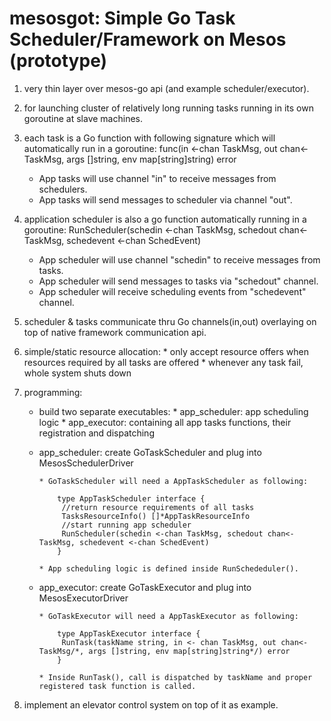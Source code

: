 mesosgot: Simple Go Task Scheduler/Framework on Mesos (prototype)
=================================================================

1. very thin layer over mesos-go api (and example scheduler/executor).

2. for launching cluster of relatively long running tasks running in its own goroutine at slave machines.

3. each task is a Go function with following signature which will automatically run in a goroutine:
      func(in <-chan TaskMsg, out chan<-TaskMsg, args []string, env map[string]string) error

      * App tasks will use channel "in" to receive messages from schedulers.
      * App tasks will send messages to scheduler via channel "out".
      
4. application scheduler is also a go function automatically running in a goroutine:
      RunScheduler(schedin <-chan TaskMsg, schedout chan<-TaskMsg, schedevent <-chan SchedEvent)

      * App scheduler will use channel "schedin" to receive messages from tasks.
      * App scheduler will send messages to tasks via "schedout" channel.
      * App scheduler will receive scheduling events from "schedevent" channel.
      
5. scheduler & tasks communicate thru Go channels(in,out) overlaying on top of native framework communication api.

6. simple/static resource allocation:
          * only accept resource offers when resources required by all tasks are offered
          * whenever any task fail, whole system shuts down

7. programming:
      * build two separate executables:
              * app_scheduler: app scheduling logic
              * app_executor: containing all app tasks functions, their registration and dispatching

      * app_scheduler: create GoTaskScheduler and plug into MesosSchedulerDriver

            * GoTaskScheduler will need a AppTaskScheduler as following:
        
                type AppTaskScheduler interface {
	             //return resource requirements of all tasks
	             TasksResourceInfo() []*AppTaskResourceInfo
	             //start running app scheduler
	             RunScheduler(schedin <-chan TaskMsg, schedout chan<-TaskMsg, schedevent <-chan SchedEvent)
                }

            * App scheduling logic is defined inside RunSchededuler().

      * app_executor: create GoTaskExecutor and plug into MesosExecutorDriver
      
            * GoTaskExecutor will need a AppTaskExecutor as following:

                type AppTaskExecutor interface {
	             RunTask(taskName string, in <- chan TaskMsg, out chan<-TaskMsg/*, args []string, env map[string]string*/) error
                }

            * Inside RunTask(), call is dispatched by taskName and proper registered task function is called.

8. implement an elevator control system on top of it as example.

